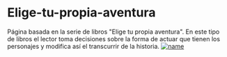 # Elige-tu-propia-aventura
Página basada en la serie de libros "Elige tu propia aventura".
En este tipo de libros el lector toma decisiones sobre la forma de actuar que tienen los personajes y modifica así el transcurrir de la historia.
[![name](https://user-images.githubusercontent.com/124959545/231454265-b6aa3c26-69c2-4eff-bca6-e1032bc08437.png)](https://rainbow-queijadas-02a822.netlify.app)
